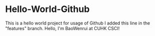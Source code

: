 # Hello-World-Github
This is a hello world project for usage of Github
I added this line in the "features" branch.
Hello, I'm BaoWenrui at CUHK CSCI!
